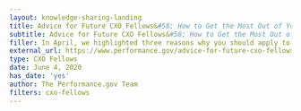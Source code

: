 ```yaml
---
layout: knowledge-sharing-landing
title: Advice for Future CXO Fellows&#58; How to Get the Most Out of Your Fellowship Year
subtitle: Advice for Future CXO Fellows&#58; How to Get the Most Out of Your Fellowship Year
filler: In April, we highlighted three reasons why you should apply to the CXO Fellowship Program&#58;  professional development, networking opportunities, and career growth. Check out this post full of great advice from both current fellows and program alumni.
external_url: https://www.performance.gov/advice-for-future-cxo-fellows/
type: CXO Fellows
date: June 4, 2020
has_date: 'yes'
author: The Performance.gov Team
filters: cxo-fellows
---
```

